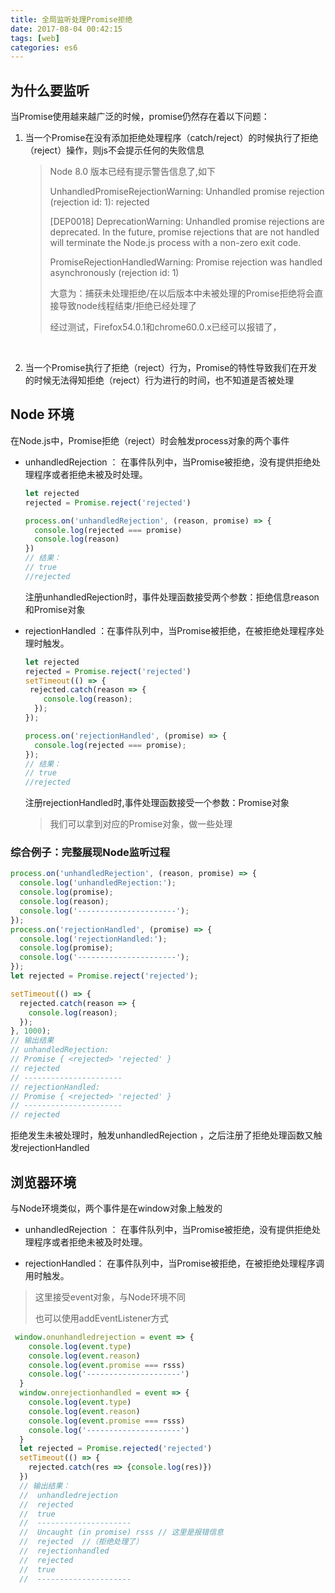 ```yaml
---
title: 全局监听处理Promise拒绝
date: 2017-08-04 00:42:15
tags: [web]
categories: es6
---
```


## 为什么要监听

当Promise使用越来越广泛的时候，promise仍然存在着以下问题：

1. 当一个Promise在没有添加拒绝处理程序（catch/reject）的时候执行了拒绝（reject）操作，则js不会提示任何的失败信息

   >Node 8.0 版本已经有提示警告信息了,如下
   >
   >UnhandledPromiseRejectionWarning: Unhandled promise rejection (rejection id: 1): rejected
   >
   >[DEP0018] DeprecationWarning: Unhandled promise rejections are deprecated. In the future, promise rejections that are not handled will terminate the Node.js process with a non-zero exit code.
   >
   >PromiseRejectionHandledWarning: Promise rejection was handled asynchronously (rejection id: 1)
   >
   >大意为：捕获未处理拒绝/在以后版本中未被处理的Promise拒绝将会直接导致node线程结束/拒绝已经处理了
   >
   >经过测试，Firefox54.0.1和chrome60.0.x已经可以报错了，
   >

   ​

2. 当一个Promise执行了拒绝（reject）行为，Promise的特性导致我们在开发的时候无法得知拒绝（reject）行为进行的时间，也不知道是否被处理



## Node 环境

在Node.js中，Promise拒绝（reject）时会触发process对象的两个事件

- unhandledRejection ： 在事件队列中，当Promise被拒绝，没有提供拒绝处理程序或者拒绝未被及时处理。

  ```javascript
  let rejected
  rejected = Promise.reject('rejected')

  process.on('unhandledRejection', (reason, promise) => {
    console.log(rejected === promise)
    console.log(reason)
  })
  // 结果：
  // true
  //rejected
  ```

  注册unhandledRejection时，事件处理函数接受两个参数：拒绝信息reason和Promise对象

- rejectionHandled ：在事件队列中，当Promise被拒绝，在被拒绝处理程序处理时触发。

  ```javascript
  let rejected
  rejected = Promise.reject('rejected')
  setTimeout(() => {
   rejected.catch(reason => {
      console.log(reason);
    });
  });

  process.on('rejectionHandled', (promise) => {
    console.log(rejected === promise);
  });
  // 结果：
  // true
  //rejected
  ```

  注册rejectionHandled时,事件处理函数接受一个参数：Promise对象

  > 我们可以拿到对应的Promise对象，做一些处理



### 综合例子：完整展现Node监听过程

```javascript
process.on('unhandledRejection', (reason, promise) => {
  console.log('unhandledRejection:');
  console.log(promise);
  console.log(reason);
  console.log('----------------------');
});
process.on('rejectionHandled', (promise) => {
  console.log('rejectionHandled:');
  console.log(promise);
  console.log('----------------------');
});
let rejected = Promise.reject('rejected');

setTimeout(() => {
  rejected.catch(reason => {
    console.log(reason);
  });
}, 1000);
// 输出结果
// unhandledRejection:
// Promise { <rejected> 'rejected' }
// rejected
// ----------------------
// rejectionHandled:
// Promise { <rejected> 'rejected' }
// ----------------------
// rejected
```

拒绝发生未被处理时，触发unhandledRejection ，之后注册了拒绝处理函数又触发rejectionHandled

## 浏览器环境

与Node环境类似，两个事件是在window对象上触发的

- unhandledRejection ： 在事件队列中，当Promise被拒绝，没有提供拒绝处理程序或者拒绝未被及时处理。

- rejectionHandled： 在事件队列中，当Promise被拒绝，在被拒绝处理程序调用时触发。

> 这里接受event对象，与Node环境不同
>
> 也可以使用addEventListener方式

  ```javascript
   window.onunhandledrejection = event => {
      console.log(event.type)
      console.log(event.reason)
      console.log(event.promise === rsss)
      console.log('---------------------')
    }
    window.onrejectionhandled = event => {
      console.log(event.type)
      console.log(event.reason)
      console.log(event.promise === rsss)
      console.log('---------------------')
    }
    let rejected = Promise.rejected('rejected')
    setTimeout(() => {
      rejected.catch(res => {console.log(res)})
    })
  	// 输出结果：
 	//  unhandledrejection
  	//  rejected
  	//  true
  	//  ---------------------
  	//  Uncaught (in promise) rsss // 这里是报错信息 
	//  rejected  //（拒绝处理了）
  	//  rejectionhandled
  	//  rejected
  	//  true
  	//  ---------------------
  ```

  ​

